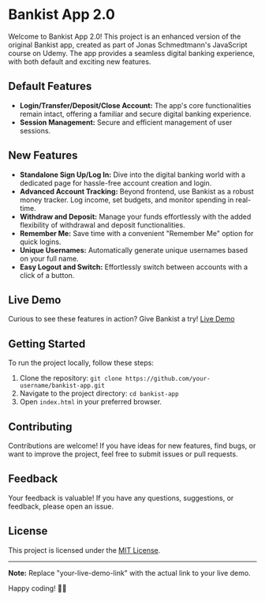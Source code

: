 # Bankist App 2.0

Welcome to Bankist App 2.0! This project is an enhanced version of the original Bankist app, created as part of Jonas Schmedtmann's JavaScript course on Udemy. The app provides a seamless digital banking experience, with both default and exciting new features.

## Default Features

- **Login/Transfer/Deposit/Close Account:** The app's core functionalities remain intact, offering a familiar and secure digital banking experience.
- **Session Management:** Secure and efficient management of user sessions.

## New Features

- **Standalone Sign Up/Log In:** Dive into the digital banking world with a dedicated page for hassle-free account creation and login.
- **Advanced Account Tracking:** Beyond frontend, use Bankist as a robust money tracker. Log income, set budgets, and monitor spending in real-time.
- **Withdraw and Deposit:** Manage your funds effortlessly with the added flexibility of withdrawal and deposit functionalities.
- **Remember Me:** Save time with a convenient "Remember Me" option for quick logins.
- **Unique Usernames:** Automatically generate unique usernames based on your full name.
- **Easy Logout and Switch:** Effortlessly switch between accounts with a click of a button.

## Live Demo

Curious to see these features in action? Give Bankist a try! [Live Demo](your-live-demo-link)

## Getting Started

To run the project locally, follow these steps:

1. Clone the repository: `git clone https://github.com/your-username/bankist-app.git`
2. Navigate to the project directory: `cd bankist-app`
3. Open `index.html` in your preferred browser.

## Contributing

Contributions are welcome! If you have ideas for new features, find bugs, or want to improve the project, feel free to submit issues or pull requests.

## Feedback

Your feedback is valuable! If you have any questions, suggestions, or feedback, please open an issue.

## License

This project is licensed under the [MIT License](LICENSE).

---

**Note:** Replace "your-live-demo-link" with the actual link to your live demo.

Happy coding! 🚀✨
